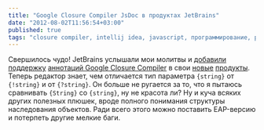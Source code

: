 ```yaml
---
title: "Google Closure Compiler JsDoc в продуктах JetBrains"
date: "2012-08-02T11:56:54+03:00"
published: true
tags: "closure compiler, intellij idea, javascript, программирование, работа"
---
```


Свершилось чудо! JetBrains услышали мои молитвы и
[добавили поддержку](http://blog.jetbrains.com/webide/2012/08/closure-syntax/)
[аннотаций Google Closure Compiler](https://developers.google.com/closure/compiler/docs/js-for-compiler) в свои
[новые](http://confluence.jetbrains.com/display/IDEADEV/IDEA+12+EAP)
[продукты](http://confluence.jetbrains.com/display/WI/Web+IDE+EAP). Теперь редактор знает, чем отличается тип параметра
`{string}` от `{!string}` и от `{?string}`. Он больше не ругается за то, что я пытаюсь сравнивать `{String}`
cо `{string}`, ну не красота ли? Ну и куча всяких других полезных плюшек, вроде полного понимания структуры наследования
объектов. Ради всего этого можно поставить EAP-версию и потерпеть другие мелкие баги.
